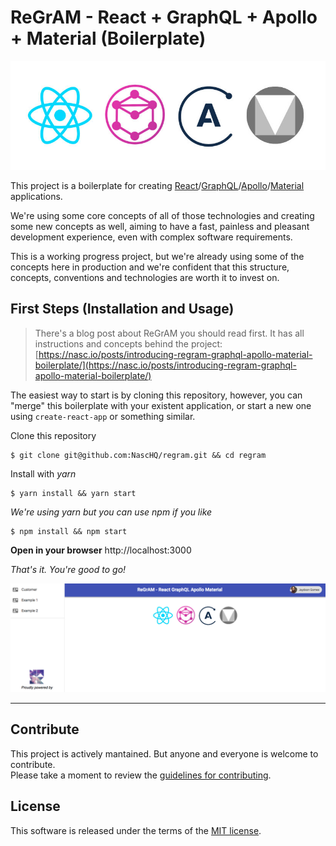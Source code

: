 # ReGrAM - React + GraphQL + Apollo + Material (Boilerplate)

![React GraphQL Apollo Material](src/components/main/react-graphql-apollo-material.jpg)  

This project is a boilerplate for creating [React](https://reactjs.org/)/[GraphQL](http://graphql.org/)/[Apollo](https://www.apollographql.com/)/[Material](https://material.io/) applications.  

We're using some core concepts of all of those technologies and creating some new concepts as well, aiming to have a fast, painless and pleasant development experience, even with complex software requirements.  

This is a working progress project, but we're already using some of the concepts here in production and we're confident that this structure, concepts, conventions and technologies are worth it to invest on.  

## First Steps (Installation and Usage)
> There's a blog post about ReGrAM you should read first. It has all instructions and concepts behind the project: [https://nasc.io/posts/introducing-regram-graphql-apollo-material-boilerplate/](https://nasc.io/posts/introducing-regram-graphql-apollo-material-boilerplate/)

The easiest way to start is by cloning this repository, however, you can "merge" this boilerplate with your existent application, or start a new one using `create-react-app` or something similar.  

Clone this repository
```shell
$ git clone git@github.com:NascHQ/regram.git && cd regram
```

Install with _yarn_
```shell
$ yarn install && yarn start
```

_We're using yarn but you can use npm if you like_
```shell
$ npm install && npm start
```

**Open in your browser** http://localhost:3000

_That's it. You're good to go!_

![App screenshot](public/app-screenshot.png)

---

## Contribute

This project is actively mantained. But anyone and everyone is welcome to contribute.  
Please take a moment to review the [guidelines for contributing](CONTRIBUTING.md).

## License

This software is released under the terms of the
[MIT license](LICENSE).
